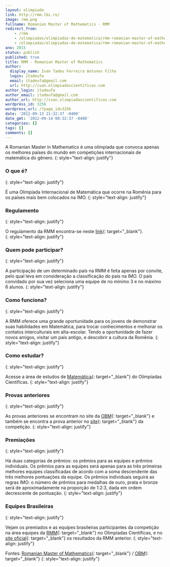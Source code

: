 ```yaml
---
layout: olimpiada 
link: http://rmm.lbi.ro/
image: rmm.png 
fullname: Romanian Master of Mathematics - RMM 
redirect_from: 
    - /rmm 
    - /olimpiadas/olimpiadas-de-matematica/rmm-romanian-master-of-mathematics
    - /olimpiadas/olimpiadas-de-matematica/rmm-romanian-master-of-mathematics/
ano: 2015
status: publish
published: true
title: RMM - Romanian Master of Mathematics
author:
  display_name: Ivan Tadeu Ferreira Antunes Filho
  login: itadeufa
  email: itadeufa@gmail.com
  url: http://ivan.olimpiadascientificas.com
author_login: itadeufa
author_email: itadeufa@gmail.com
author_url: http://ivan.olimpiadascientificas.com
wordpress_id: 3256
wordpress_url: /?page_id=3256
date: '2012-09-13 21:32:37 -0400'
date_gmt: '2012-09-14 00:32:37 -0400'
categories: []
tags: []
comments: []
---
```


A Romanian Master in Mathematics é uma olimpíada que convoca apenas os melhores países do mundo em competições internacionais de matemática do gênero.
{: style="text-align: justify"}



### O que é?
{: style="text-align: justify"}



É uma Olimpíada Internacional de Matemática que ocorre na Romênia para os países mais bem colocados na IMO.
{: style="text-align: justify"}



### Regulamento
{: style="text-align: justify"}



O regulamento da RMM encontra-se neste [link][2]{: target="_blank"}.[  
 ][2]
{: style="text-align: justify"}



### Quem pode participar?
{: style="text-align: justify"}



A participação de um determinado país na RMM é feita apenas por convite, pelo qual leva em consideração a classificação do país na IMO. O país convidado por sua vez seleciona uma equipe de no mínimo 3 e no máximo 6
alunos.
{: style="text-align: justify"}



### Como funciona?
{: style="text-align: justify"}



A RMM oferece uma grande oportunidade para os jovens de demonstrar suas habilidades em Matemática, para trocar conhecimentos e melhorar os contatos interculturais em alta-escolar. Tendo a oportunidade de fazer novos
amigos, visitar um país antigo, e descobrir a cultura da Romênia.
{: style="text-align: justify"}



### Como estudar?
{: style="text-align: justify"}



Acesse a área de estudos de [Matemática][3]{: target="_blank"} do Olimpíadas Científicas.
{: style="text-align: justify"}



### Provas anteriores
{: style="text-align: justify"}



As provas anteriores se encontram no site da [OBM][4]{: target="_blank"} e também se encontra a prova anterior no [site][5]{: target="_blank"} da competição.
{: style="text-align: justify"}



### Premiações
{: style="text-align: justify"}



Há duas categorias de prêmios: os prêmios para as equipes e prêmios individuais. Os prêmios para as equipes será apenas para as três primeiras melhores equipes classificadas de acordo com a soma descendente das três
melhores pontuações da equipe. Os prêmios individuais seguirá as regras IMO: o número de prêmios para medalhas de ouro, prata e bronze será de aproximadamente na proporção de 1:2:3, dada em ordem decrescente de
pontuação.
{: style="text-align: justify"}



### Equipes Brasileiras
{: style="text-align: justify"}



Vejam os premiados e as equipes brasileiras participantes da competição na área equipes da [RMM][6]{: target="_blank"} no Olimpíadas Científicas, e no [site oficial][7]{: target="_blank"} os resultados da RMM anterior.
{: style="text-align: justify"}



Fontes:<strong> </strong>[Romanian Master of Mathematics][1]{: target="_blank"} / [OBM][8]{: target="_blank"}
{: style="text-align: justify"}





[1]: http://rmm.lbi.ro/ "RMM - Romanian Master of Mathematics"
[2]: http://rmm.lbi.ro/index.php?id=regulation "Regulamento"
[3]: /estudo/matematica/ "Estudo Matemática"
[4]: http://www.obm.org.br/opencms/como_se_preparar/provas/provas_rmm.html "OBM"
[5]: http://rmm.lbi.ro/index.php?id=problems_math "Provas"
[6]: /equipes-brasileiras/matematica/rmm/ "Equipes RMM"
[7]: http://rmm.lbi.ro/index.php?id=results_math "RMM"
[8]: http://www.obm.org.br/opencms/competicoes/internacionais/RMM.html "OBM"

